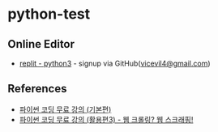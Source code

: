 # python-test

## Online Editor

- [replit - python3](https://replit.com/languages/python3) - signup via GitHub(vicevil4@gmail.com)

## References

- [파이썬 코딩 무료 강의 (기본편)](https://www.youtube.com/watch?v=kWiCuklohdY)
- [파이썬 코딩 무료 강의 (활용편3) - 웹 크롤링? 웹 스크래핑!](https://www.youtube.com/watch?v=yQ20jZwDjTE&list=WL&index=38)
